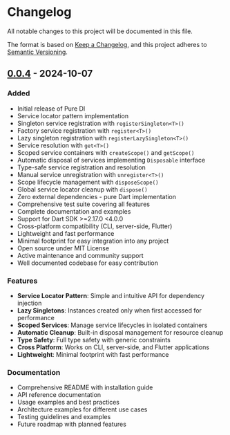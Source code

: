 # Changelog

All notable changes to this project will be documented in this file.

The format is based on [Keep a Changelog](https://keepachangelog.com/en/1.0.0/),
and this project adheres to [Semantic Versioning](https://semver.org/spec/v2.0.0.html).

## [0.0.4] - 2024-10-07

### Added
- Initial release of Pure DI
- Service locator pattern implementation
- Singleton service registration with `registerSingleton<T>()`
- Factory service registration with `register<T>()`
- Lazy singleton registration with `registerLazySingleton<T>()`
- Service resolution with `get<T>()`
- Scoped service containers with `createScope()` and `getScope()`
- Automatic disposal of services implementing `Disposable` interface
- Type-safe service registration and resolution
- Manual service unregistration with `unregister<T>()`
- Scope lifecycle management with `disposeScope()`
- Global service locator cleanup with `dispose()`
- Zero external dependencies - pure Dart implementation
- Comprehensive test suite covering all features
- Complete documentation and examples
- Support for Dart SDK >=2.17.0 <4.0.0
- Cross-platform compatibility (CLI, server-side, Flutter)
- Lightweight and fast performance
- Minimal footprint for easy integration into any project
- Open source under MIT License
- Active maintenance and community support
- Well documented codebase for easy contribution


### Features
- **Service Locator Pattern**: Simple and intuitive API for dependency injection
- **Lazy Singletons**: Instances created only when first accessed for performance
- **Scoped Services**: Manage service lifecycles in isolated containers
- **Automatic Cleanup**: Built-in disposal management for resource cleanup
- **Type Safety**: Full type safety with generic constraints
- **Cross Platform**: Works on CLI, server-side, and Flutter applications
- **Lightweight**: Minimal footprint with fast performance

### Documentation
- Comprehensive README with installation guide
- API reference documentation
- Usage examples and best practices
- Architecture examples for different use cases
- Testing guidelines and examples
- Future roadmap with planned features

[0.0.1]: https://github.com/suhail7cb/pure_di/releases/tag/v0.0.1
[0.0.2]: https://github.com/suhail7cb/pure_di/releases/tag/v0.0.2
[0.0.3]: https://github.com/suhail7cb/pure_di/releases/tag/v0.0.3
[0.0.4]: https://github.com/suhail7cb/pure_di/releases/tag/v0.0.4